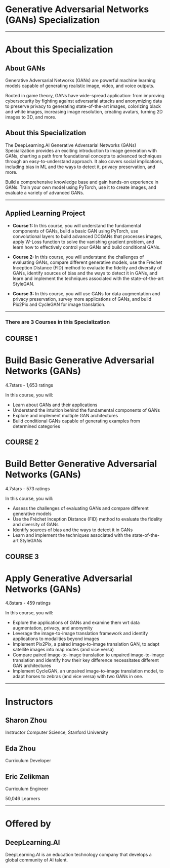 # Generative Adversarial Networks (GANs) Specialization

---
# About this Specialization
## About GANs
Generative Adversarial Networks (GANs) are powerful machine learning models capable of generating realistic image, video, and voice outputs. 

Rooted in game theory, GANs have wide-spread application: from improving cybersecurity by fighting against adversarial attacks and anonymizing data to preserve privacy to generating state-of-the-art images, colorizing black and white images, increasing image resolution, creating avatars, turning 2D images to 3D, and more. 

## About this Specialization
The DeepLearning.AI Generative Adversarial Networks (GANs) Specialization provides an exciting introduction to image generation with GANs, charting a path from foundational concepts to advanced techniques through an easy-to-understand approach. It also covers social implications, including bias in ML and the ways to detect it, privacy preservation, and more.

Build a comprehensive knowledge base and gain hands-on experience in GANs. Train your own model using PyTorch, use it to create images, and evaluate a variety of advanced GANs. 

---

## Applied Learning Project
- **Course 1:** In this course, you will understand the fundamental components of GANs, build a basic GAN using PyTorch, use convolutional layers to build advanced DCGANs that processes images, apply W-Loss function to solve the vanishing gradient problem, and learn how to effectively control your GANs and build conditional GANs.

- **Course 2:** In this course, you will understand the challenges of evaluating GANs, compare different generative models, use the Fréchet Inception Distance (FID) method to evaluate the fidelity and diversity of GANs, identify sources of bias and the ways to detect it in GANs, and learn and implement the techniques associated with the state-of-the-art StyleGAN.

- **Course 3:** In this course, you will use GANs for data augmentation and privacy preservation, survey more applications of GANs, and build Pix2Pix and CycleGAN for image translation.

---

### There are 3 Courses in this Specialization
## COURSE 1
# Build Basic Generative Adversarial Networks (GANs)
4.7stars - 1,653 ratings

In this course, you will:
- Learn about GANs and their applications
- Understand the intuition behind the fundamental components of GANs
- Explore and implement multiple GAN architectures
- Build conditional GANs capable of generating examples from determined categories


## COURSE 2
# Build Better Generative Adversarial Networks (GANs)
4.7stars - 573 ratings

In this course, you will:
- Assess the challenges of evaluating GANs and compare different generative models
- Use the Fréchet Inception Distance (FID) method to evaluate the fidelity and diversity of GANs
- Identify sources of bias and the ways to detect it in GANs
- Learn and implement the techniques associated with the state-of-the-art StyleGANs


## COURSE 3
# Apply Generative Adversarial Networks (GANs)
4.8stars - 459 ratings

In this course, you will:
- Explore the applications of GANs and examine them wrt data augmentation, privacy, and anonymity
- Leverage the image-to-image translation framework and identify applications to modalities beyond images
- Implement Pix2Pix, a paired image-to-image translation GAN, to adapt satellite images into map routes (and vice versa)
- Compare paired image-to-image translation to unpaired image-to-image translation and identify how their key difference necessitates different GAN architectures
- Implement CycleGAN, an unpaired image-to-image translation model, to adapt horses to zebras (and vice versa) with two GANs in one.

---

# Instructors

## Sharon Zhou
Instructor
Computer Science, Stanford University

## Eda Zhou
Curriculum Developer

## Eric Zelikman
Curriculum Engineer

 50,046 Learners

---

# Offered by
## DeepLearning.AI
DeepLearning.AI is an education technology company that develops a global community of AI talent.